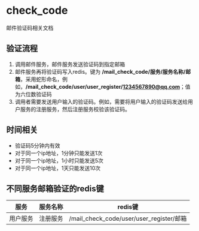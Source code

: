 # check_code
邮件验证码相关文档

## 验证流程
1. 调用邮件服务，邮件服务发送验证码到指定邮箱
2. 邮件服务再将验证码写入redis。键为 **/mail_check_code/服务/服务名称/邮箱**，采用蛇形命名，例如，**/mail_check_code/user/user_register/1234567890@qq.com**；值为六位数验证码
3. 调用者需要发送用户输入的验证码。例如，需要将用户输入的验证码发送给用户服务的注册服务，然后注册服务校验该验证码。

## 时间相关
- 验证码5分钟内有效
- 对于同一个ip地址，1分钟只能发送1次
- 对于同一个ip地址，1小时只能发送5次
- 对于同一个ip地址，1天只能发送10次

## 不同服务邮箱验证的redis键
|  服务  | 服务名称 |                 redis键                 |
|:----:|:----:|:--------------------------------------:|
| 用户服务 | 注册服务 | /mail_check_code/user/user_register/邮箱 |